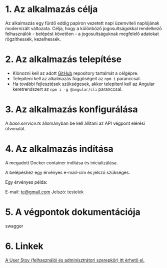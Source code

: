 # 1. Az alkalmazás célja

Az alkalmazás egy fürdő eddig papíron vezetett napi üzemviteli naplójának modernizált változata. Célja, hogy a különböző jogosultságokkal rendelkező felhasználók - belépést követően - a jogosultságuknak megfelelő adatokat rögzíthessék, kezelhessék.

# 2. Az alkalmazás telepítése

- Klónozni kell az adott [GitHub](https://github.com/rhetesi/spa-daily-report) repository tartalmát a célgépre.
- Telepíteni kell az alkalmazás függőségeit az `npm i` paranccsal.
- Ha további fejlesztések szükségesek, akkor telepíteni kell az Angular keretrendszert az `npm i -g @angular/cli` paranccsal.

# 3. Az alkalmazás konfigurálása

A _base.service.ts_ állományban be kell állítani az API végpont elérési útvonalát.

# 4. Az alkalmazás indítása

A megadott Docker container indítása és inicializálása.

A belépéshez egy érvényes e-mail-cím és jelszó szükséges.

Egy érvényes példa:

E-mail: te@gmail.com
Jelszó: testelek

# 5. A végpontok dokumentációja

swagger

# 6. Linkek

[A User Stoy (felhasználói és adminisztrátori szerepkör) itt érhető el.](https://github.com/rhetesi/spa-daily-report/blob/main/README.md)
